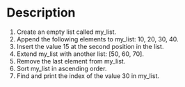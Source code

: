 <!DOCTYPE html>
<html lang="en">
<h1> Description </h1>
<body>

  <ol>
        <li>Create an empty list called my_list.</li>
        <li>Append the following elements to my_list: 10, 20, 30, 40.</li>
        <li>Insert the value 15 at the second position in the list.</li>
        <li>Extend my_list with another list: [50, 60, 70].</li>
        <li>Remove the last element from my_list.</li>
        <li>Sort my_list in ascending order.</li>
        <li>Find and print the index of the value 30 in my_list.</li>
    </ol>
</body>
</html>
